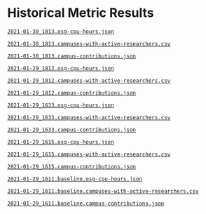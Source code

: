 Historical Metric Results
=========================

[`2021-01-30_1813.osg-cpu-hours.json`](2021-01-30_1813.osg-cpu-hours.json)

[`2021-01-30_1813.campuses-with-active-researchers.csv`](2021-01-30_1813.campuses-with-active-researchers.csv)

[`2021-01-30_1813.campus-contributions.json`](2021-01-30_1813.campus-contributions.json)

[`2021-01-29_1812.osg-cpu-hours.json`](2021-01-29_1812.osg-cpu-hours.json)

[`2021-01-29_1812.campuses-with-active-researchers.csv`](2021-01-29_1812.campuses-with-active-researchers.csv)

[`2021-01-29_1812.campus-contributions.json`](2021-01-29_1812.campus-contributions.json)

[`2021-01-29_1633.osg-cpu-hours.json`](2021-01-29_1633.osg-cpu-hours.json)

[`2021-01-29_1633.campuses-with-active-researchers.csv`](2021-01-29_1633.campuses-with-active-researchers.csv)

[`2021-01-29_1633.campus-contributions.json`](2021-01-29_1633.campus-contributions.json)

[`2021-01-29_1615.osg-cpu-hours.json`](2021-01-29_1615.osg-cpu-hours.json)

[`2021-01-29_1615.campuses-with-active-researchers.csv`](2021-01-29_1615.campuses-with-active-researchers.csv)

[`2021-01-29_1615.campus-contributions.json`](2021-01-29_1615.campus-contributions.json)

[`2021-01-29_1611.baseline.osg-cpu-hours.json`](2021-01-29_1611.baseline.osg-cpu-hours.json)

[`2021-01-29_1611.baseline.campuses-with-active-researchers.csv`](2021-01-29_1611.baseline.campuses-with-active-researchers.csv)

[`2021-01-29_1611.baseline.campus-contributions.json`](2021-01-29_1611.baseline.campus-contributions.json)
